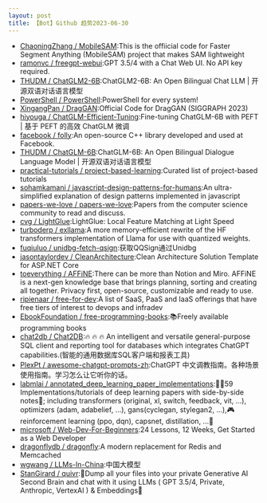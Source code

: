 ```yaml
---
layout: post
title: 【Bot】Github 趋势2023-06-30
---
```


* [ChaoningZhang / MobileSAM](https://github.com/ChaoningZhang/MobileSAM):This is the offiicial code for Faster Segment Anything (MobileSAM) project that makes SAM lightweight
* [ramonvc / freegpt-webui](https://github.com/ramonvc/freegpt-webui):GPT 3.5/4 with a Chat Web UI. No API key required.
* [THUDM / ChatGLM2-6B](https://github.com/THUDM/ChatGLM2-6B):ChatGLM2-6B: An Open Bilingual Chat LLM | 开源双语对话语言模型
* [PowerShell / PowerShell](https://github.com/PowerShell/PowerShell):PowerShell for every system!
* [XingangPan / DragGAN](https://github.com/XingangPan/DragGAN):Official Code for DragGAN (SIGGRAPH 2023)
* [hiyouga / ChatGLM-Efficient-Tuning](https://github.com/hiyouga/ChatGLM-Efficient-Tuning):Fine-tuning ChatGLM-6B with PEFT | 基于 PEFT 的高效 ChatGLM 微调
* [facebook / folly](https://github.com/facebook/folly):An open-source C++ library developed and used at Facebook.
* [THUDM / ChatGLM-6B](https://github.com/THUDM/ChatGLM-6B):ChatGLM-6B: An Open Bilingual Dialogue Language Model | 开源双语对话语言模型
* [practical-tutorials / project-based-learning](https://github.com/practical-tutorials/project-based-learning):Curated list of project-based tutorials
* [sohamkamani / javascript-design-patterns-for-humans](https://github.com/sohamkamani/javascript-design-patterns-for-humans):An ultra-simplified explanation of design patterns implemented in javascript
* [papers-we-love / papers-we-love](https://github.com/papers-we-love/papers-we-love):Papers from the computer science community to read and discuss.
* [cvg / LightGlue](https://github.com/cvg/LightGlue):LightGlue: Local Feature Matching at Light Speed
* [turboderp / exllama](https://github.com/turboderp/exllama):A more memory-efficient rewrite of the HF transformers implementation of Llama for use with quantized weights.
* [fuqiuluo / unidbg-fetch-qsign](https://github.com/fuqiuluo/unidbg-fetch-qsign):获取QQSign通过Unidbg
* [jasontaylordev / CleanArchitecture](https://github.com/jasontaylordev/CleanArchitecture):Clean Architecture Solution Template for ASP.NET Core
* [toeverything / AFFiNE](https://github.com/toeverything/AFFiNE):There can be more than Notion and Miro. AFFiNE is a next-gen knowledge base that brings planning, sorting and creating all together. Privacy first, open-source, customizable and ready to use.
* [ripienaar / free-for-dev](https://github.com/ripienaar/free-for-dev):A list of SaaS, PaaS and IaaS offerings that have free tiers of interest to devops and infradev
* [EbookFoundation / free-programming-books](https://github.com/EbookFoundation/free-programming-books):📚Freely available programming books
* [chat2db / Chat2DB](https://github.com/chat2db/Chat2DB):🔥 🔥 🔥 An intelligent and versatile general-purpose SQL client and reporting tool for databases which integrates ChatGPT capabilities.(智能的通用数据库SQL客户端和报表工具)
* [PlexPt / awesome-chatgpt-prompts-zh](https://github.com/PlexPt/awesome-chatgpt-prompts-zh):ChatGPT 中文调教指南。各种场景使用指南。学习怎么让它听你的话。
* [labmlai / annotated_deep_learning_paper_implementations](https://github.com/labmlai/annotated_deep_learning_paper_implementations):🧑‍🏫59 Implementations/tutorials of deep learning papers with side-by-side notes📝; including transformers (original, xl, switch, feedback, vit, ...), optimizers (adam, adabelief, ...), gans(cyclegan, stylegan2, ...),🎮reinforcement learning (ppo, dqn), capsnet, distillation, ...🧠
* [microsoft / Web-Dev-For-Beginners](https://github.com/microsoft/Web-Dev-For-Beginners):24 Lessons, 12 Weeks, Get Started as a Web Developer
* [dragonflydb / dragonfly](https://github.com/dragonflydb/dragonfly):A modern replacement for Redis and Memcached
* [wgwang / LLMs-In-China](https://github.com/wgwang/LLMs-In-China):中国大模型
* [StanGirard / quivr](https://github.com/StanGirard/quivr):🧠Dump all your files into your private Generative AI Second Brain and chat with it using LLMs ( GPT 3.5/4, Private, Anthropic, VertexAI ) & Embeddings🧠
